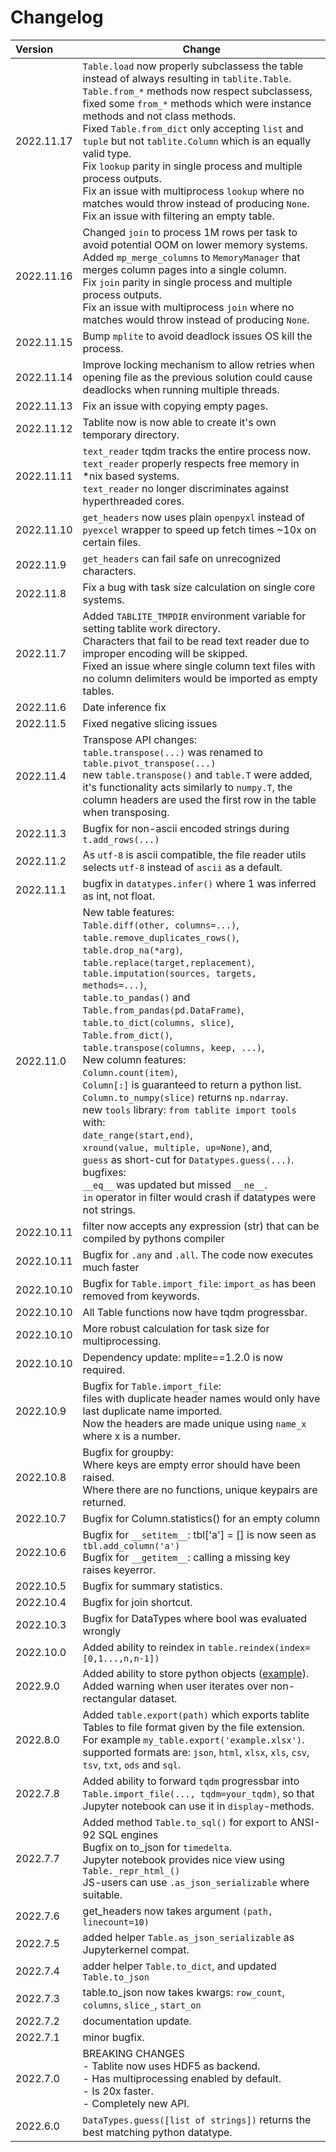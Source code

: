 # Changelog

| Version    | Change                                              |
|:-----------|-----------------------------------------------------|
| 2022.11.17 | `Table.load` now properly subclassess the table instead of always resulting in `tablite.Table`.<br>`Table.from_*` methods now respect subclassess, fixed some `from_*` methods which were instance methods and not class methods.<br>Fixed `Table.from_dict` only accepting `list` and `tuple` but not `tablite.Column` which is an equally valid type.<br>Fix `lookup` parity in single process and multiple process outputs.<br>Fix an issue with multiprocess `lookup` where no matches would throw instead of producing `None`.<br>Fix an issue with filtering an empty table. |
| 2022.11.16 | Changed `join` to process 1M rows per task to avoid potential OOM on lower memory systems.<br> Added `mp_merge_columns` to `MemoryManager` that merges column pages into a single column.<br>Fix `join` parity in single process and multiple process outputs.<br>Fix an issue with multiprocess `join` where no matches would throw instead of producing `None`. |
| 2022.11.15 | Bump `mplite` to avoid deadlock issues OS kill the process. |
| 2022.11.14 | Improve locking mechanism to allow retries when opening file as the previous solution could cause deadlocks when running multiple threads. |
| 2022.11.13 | Fix an issue with copying empty pages. |
| 2022.11.12 | Tablite now is now able to create it's own temporary directory. |
| 2022.11.11 | `text_reader` tqdm tracks the entire process now. <br> `text_reader` properly respects free memory in *nix based systems. <br> `text_reader` no longer discriminates against hyperthreaded cores.
| 2022.11.10 | `get_headers` now uses plain `openpyxl` instead of `pyexcel` wrapper to speed up fetch times ~10x on certain files. |
| 2022.11.9 | `get_headers` can fail safe on unrecognized characters. |
| 2022.11.8 | Fix a bug with task size calculation on single core systems. |
| 2022.11.7 | Added `TABLITE_TMPDIR` environment variable for setting tablite work directory. <br> Characters that fail to be read text reader due to improper encoding will be skipped. <br> Fixed an issue where single column text files with no column delimiters would be imported as empty tables. |
| 2022.11.6 | Date inference fix |
| 2022.11.5 | Fixed negative slicing issues |
| 2022.11.4 | Transpose API changes: <br> `table.transpose(...)` was renamed to `table.pivot_transpose(...)` <br> new `table.transpose()` and `table.T` were added, it's functionality acts similarly to `numpy.T`, the column headers are used the first row in the table when transposing. |
| 2022.11.3 | Bugfix for non-ascii encoded strings during `t.add_rows(...)` |
| 2022.11.2 | As `utf-8` is ascii compatible, the file reader utils selects `utf-8` instead of `ascii` as a default. |
| 2022.11.1 | bugfix in `datatypes.infer()` where 1 was inferred as int, not float. |
| 2022.11.0 | New table features: <br>`Table.diff(other, columns=...)`, <br>`table.remove_duplicates_rows()`, <br>`table.drop_na(*arg)`,<br>`table.replace(target,replacement)`,<br> `table.imputation(sources, targets, methods=...)`, <br>`table.to_pandas()` and `Table.from_pandas(pd.DataFrame)`,<br>`table.to_dict(columns, slice)`, <br>`Table.from_dict()`,<br>`table.transpose(columns, keep, ...)`,<br> New column features: <br> `Column.count(item)`, <br>`Column[:]` is guaranteed to return a python list.<br>`Column.to_numpy(slice)` returns `np.ndarray`. <br> new `tools` library: `from tablite import tools` with: <br> `date_range(start,end)`, <br>`xround(value, multiple, up=None)`, and, <br> `guess` as short-cut for `Datatypes.guess(...)`.<br> bugfixes: <br> `__eq__` was updated but missed `__ne__`.<br>`in` operator in filter would crash if datatypes were not strings. |
| 2022.10.11 | filter now accepts any expression (str) that can be compiled by pythons compiler |
| 2022.10.11 | Bugfix for `.any` and `.all`. The code now executes much faster|
| 2022.10.10 | Bugfix for `Table.import_file`: `import_as` has been removed from keywords.|
| 2022.10.10 | All Table functions now have tqdm progressbar. |
| 2022.10.10 | More robust calculation for task size for multiprocessing. |
| 2022.10.10 | Dependency update: mplite==1.2.0 is now required. |
| 2022.10.9 | Bugfix for `Table.import_file`: <br>files with duplicate header names would only have last duplicate name imported.<br>Now the headers are made unique using `name_x` where x is a number.|
| 2022.10.8 | Bugfix for groupby: <br>Where keys are empty error should have been raised.<br>Where there are no functions, unique keypairs are returned.|
| 2022.10.7 | Bugfix for Column.statistics() for an empty column |
| 2022.10.6 | Bugfix for `__setitem__`: tbl['a'] = [] is now seen as `tbl.add_column('a')`<br>Bugfix for `__getitem__`: calling a missing key raises keyerror. |
| 2022.10.5 | Bugfix for summary statistics. |
| 2022.10.4 | Bugfix for join shortcut. |
| 2022.10.3 | Bugfix for DataTypes where bool was evaluated wrongly |
| 2022.10.0 | Added ability to reindex in `table.reindex(index=[0,1...,n,n-1])` |
| 2022.9.0 | Added ability to store python objects ([example](https://github.com/root-11/tablite/blob/master/tests/test_api_basics.py#L111)).<br>Added warning when user iterates over non-rectangular dataset.|
| 2022.8.0 | Added `table.export(path)` which exports tablite Tables to file format given by the file extension. For example `my_table.export('example.xlsx')`.<br>supported formats are: `json`, `html`, `xlsx`, `xls`, `csv`, `tsv`, `txt`, `ods` and `sql`.| 
| 2022.7.8 | Added ability to forward `tqdm` progressbar into `Table.import_file(..., tqdm=your_tqdm)`, so that Jupyter notebook can use it in `display`-methods. |
| 2022.7.7 | Added method `Table.to_sql()` for export to ANSI-92 SQL engines<br>Bugfix on to_json for `timedelta`. <br>Jupyter notebook provides nice view using `Table._repr_html_()` <br>JS-users can use `.as_json_serializable` where suitable. |
| 2022.7.6 | get_headers now takes argument `(path, linecount=10)` |
| 2022.7.5 | added helper `Table.as_json_serializable` as Jupyterkernel compat. |
| 2022.7.4 | adder helper `Table.to_dict`, and updated `Table.to_json` |
| 2022.7.3 | table.to_json now takes kwargs: `row_count`, `columns`, `slice_`, `start_on` |
| 2022.7.2 | documentation update. |
| 2022.7.1 | minor bugfix. |
| 2022.7.0 | BREAKING CHANGES<br>- Tablite now uses HDF5 as backend. <br>- Has multiprocessing enabled by default. <br>- Is 20x faster. <br>- Completely new API. |
| 2022.6.0 | `DataTypes.guess([list of strings])` returns the best matching python datatype. |